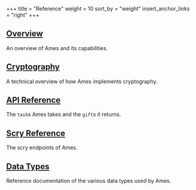 +++
title = "Reference"
weight = 10
sort_by = "weight"
insert_anchor_links = "right"
+++

## [Overview](/system/kernel/ames/ames)

An overview of Ames and its capabilities.

## [Cryptography](/system/kernel/ames/guides/cryptography)

A technical overview of how Ames implements cryptography.

## [API Reference](/system/kernel/arvo/ames/tasks)

The `task`s Ames takes and the `gift`s it returns.

## [Scry Reference](/system/kernel/arvo/ames/scry)

The scry endpoints of Ames.

## [Data Types](/system/kernel/arvo/ames/data-types)

Reference documentation of the various data types used by Ames.

